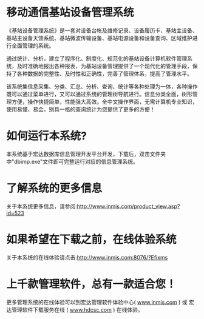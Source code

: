 # 移动通信基站设备管理系统

《基站设备管理系统》是一套对设备台帐及维修记录、设备履历卡、基站主设备、基站主设备天馈系统、基站微波传输设备、基站电源设备和设备查询、区域维护进行全面管理的系统。

通过统计、分析，建立了程序化、制度化、规范化的基站设备计算机软件管理系统，及时准确地报出各种报表，为基站设备管理提供了一个现代化的管理手段，保持了各种数据的完整性、及时性和正确性，完善了管理体系，提高了管理水平。　　

该系统集信息采集、分类、汇总、分析、查询、统计等各种处理为一体，各种操作既可以通过菜单进行，又可以通过系统的管理树导航进行。信息分类全面，树形管理方便，操作快捷简单，性能强大高效。全中文操作界面，无需计算机专业知识，使用易懂、易会。别具一格的查询统计为您提供了更多的方便！


# 如何运行本系统?

本系统基于宏达数据库信息管理开发平台开发，下载后，双击文件夹中"dbimp.exe"文件即可完整运行对应的信息管理系统。

# 了解系统的更多信息

关于本系统更多信息，请参阅:http://www.inmis.com/product_view.asp?id=523

# 如果希望在下载之前，在线体验系统

关于本系统的在线体验请点击:http://www.inmis.com:8076/?Efixms

# 上千款管理软件，总有一款适合您！

更多管理系统的在线体验可以到宏达管理软件体验中心( www.inmis.com ) 或 宏达管理软件下载服务在线 ( www.hdcsc.com ) 在线体验。

